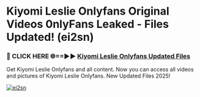 # Kiyomi Leslie Onlyfans Original Videos 0nlyFans Leaked - Files Updated! (ei2sn)

<h3>🔴 CLICK HERE 🌐==►► <a href="https://tinyurl.com/3hn5wdd3" rel="nofollow">Kiyomi Leslie Onlyfans Updated Files</a></h3>

Get Kiyomi Leslie Onlyfans and all content. Now you can access all videos and pictures of Kiyomi Leslie Onlyfans. New Updated Files 2025!

[![ei2sn](https://i.imgur.com/4HnBqBT.gif)](https://tinyurl.com/3hn5wdd3)
